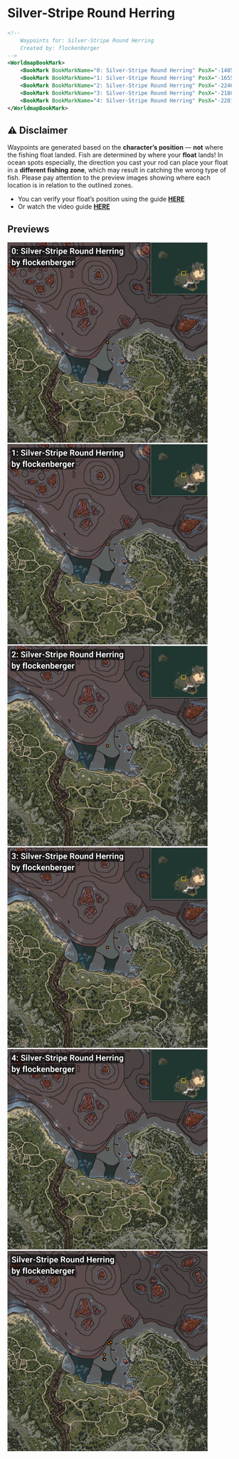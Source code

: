 # Silver-Stripe Round Herring
```xml
<!--
    Waypoints for: Silver-Stripe Round Herring
    Created by: flockenberger
-->
<WorldmapBookMark>
    <BookMark BookMarkName="0: Silver-Stripe Round Herring" PosX="-14056.0" PosY="-7924.0" PosZ="142377.0" />
    <BookMark BookMarkName="1: Silver-Stripe Round Herring" PosX="-16554.453" PosY="-7756.836" PosZ="140544.3" />
    <BookMark BookMarkName="2: Silver-Stripe Round Herring" PosX="-22467.0" PosY="-7912.0" PosZ="121971.0" />
    <BookMark BookMarkName="3: Silver-Stripe Round Herring" PosX="-21880.0" PosY="-8172.0" PosZ="121250.0" />
    <BookMark BookMarkName="4: Silver-Stripe Round Herring" PosX="-22019.0" PosY="-7926.0" PosZ="127232.0" />
</WorldmapBookMark>
```

## ⚠️ Disclaimer
Waypoints are generated based on the __**character’s position**__ — __not__ where the fishing float landed.
Fish are determined by where your **float** lands!
In ocean spots especially, the direction you cast your rod can place your float in a **different fishing zone**, which may result in catching the wrong type of fish.
Please pay attention to the preview images showing where each location is in relation to the outlined zones.

- You can verify your float’s position using the guide [**HERE**](https://flockenberger.github.io/bdo-fish-position/)
- Or watch the video guide [**HERE**](https://youtu.be/t-VXcRoNojk)

## Previews
<img src="./Silver-Stripe Round Herring_0_Preview.webp" width="450"/> <img src="./Silver-Stripe Round Herring_1_Preview.webp" width="450"/> <img src="./Silver-Stripe Round Herring_2_Preview.webp" width="450"/> <img src="./Silver-Stripe Round Herring_3_Preview.webp" width="450"/> <img src="./Silver-Stripe Round Herring_4_Preview.webp" width="450"/> <img src="./Silver-Stripe Round Herring_Preview.webp" width="450"/> 
